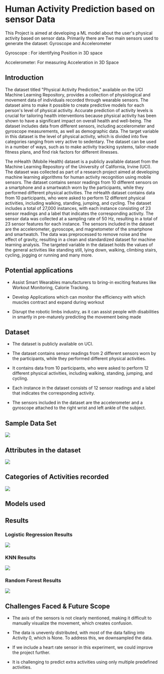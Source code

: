 # Human Activity Prediction based on sensor Data


This Project is aimed at developing a ML model about the user's physical activity based on sensor data. Primarily there are Two main sensors used to generate the dataset: Gyroscope and Accelerometer

Gyroscope : For identifying Position in 3D space

Accelerometer: For measuring Acceleration in 3D Space

## Introduction

The dataset titled "Physical Activity Prediction," available on the UCI Machine Learning Repository, provides a collection of physiological and movement data of individuals recorded through wearable sensors. The dataset aims to make it possible to create predictive models for each person's level of physical activity. Accurate prediction of activity levels is crucial for tailoring health interventions because physical activity has been shown to have a significant impact on overall health and well-being. The dataset includes data from different sensors, including accelerometer and gyroscope measurements, as well as demographic data. The target variable in this dataset is the level of physical activity, which is divided into five categories ranging from very active to sedentary. The dataset can be used in a number of ways, such as to make activity tracking systems, tailor-made fitness plans, and find risk factors for different illnesses.

The mHealth (Mobile Health) dataset is a publicly available dataset from the Machine Learning Repository of the University of California, Irvine (UCI). The dataset was collected as part of a research project aimed at developing machine learning algorithms for human activity recognition using mobile sensors. The dataset contains sensor readings from 10 different sensors on a smartphone and a smartwatch worn by the participants, while they performed different physical activities. The mHealth dataset contains data from 10 participants, who were asked to perform 12 different physical activities, including walking, standing, jumping, and cycling. The dataset includes a total of 27,000 instances, with each instance consisting of 23 sensor readings and a label that indicates the corresponding activity. The sensor data was collected at a sampling rate of 50 Hz, resulting in a total of 23 sensor features for each instance. The sensors included in the dataset are the accelerometer, gyroscope, and magnetometer of the smartphone and smartwatch. The data was preprocessed to remove noise and the effect of gravity, resulting in a clean and standardized dataset for machine learning analysis. The targeted variable in the dataset holds the values of the general activities like standing still, lying down, walking, climbing stairs, cycling, jogging or running and many more.

## Potential applications


* Assist Smart Wearables manufacturers to bring-in exciting features like Workout Monitoring, Calorie Tracking.

* Develop Applications which can monitor the efficiency with which muscles contract and expand during workout

* Disrupt the robotic limbs industry, as it can assist people with disabilities in smartly in pre-maturely predicting the movement being made

## Dataset

* The dataset is publicly available on UCI.

* The dataset contains sensor readings from 2 different sensors worn by the participants, while they performed different physical activities.

* It contains data from 10 participants, who were asked to perform 12 different physical activities, including walking, standing, jumping, and cycling.

* Each instance in the dataset consists of 12 sensor readings and a label that indicates the corresponding activity.

* The sensors included in the dataset are the accelerometer and a gyroscope attached to the right wrist and left ankle of the subject.

## Sample Data Set

![](pics/data_set_sample.png)

## Attributes in the dataset

![](pics/attributes.png)

## Categories of Activities recorded
![](pics/activities.png)

## Models used

## Results

### Logistic Regression Results
![](pics/logistic_score.png)

### KNN Results
![](pics/knn_score.png)

### Random Forest Results
![](pics/random_forest_score.png)

## Challenges Faced & Future Scope


* The axis of the sensors is not clearly mentioned, making it difficult to manually visualize the movement, which creates confusion.

* The data is unevenly distributed, with most of the data falling into Activity 0, which is None. To address this, we downsampled the data.

* If we include a heart rate sensor in this experiment, we could improve the project further.

* It is challenging to predict extra activities using only multiple predefined activities.
